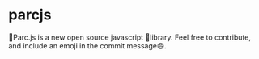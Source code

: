 # parcjs
🚗Parc.js is a new open source javascript 📖library. Feel free to contribute, and include an emoji in the commit message😄.
